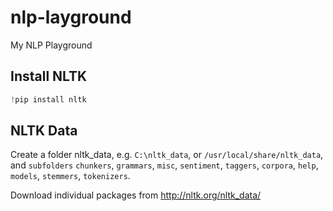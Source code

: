# nlp-layground

My NLP Playground

## Install NLTK
```py
!pip install nltk
```

## NLTK Data

Create a folder nltk_data, e.g. ``C:\nltk_data``, or ``/usr/local/share/nltk_data``, and ``subfolders`` ``chunkers``, ``grammars``, ``misc``, ``sentiment``, ``taggers``, ``corpora``, ``help``, ``models``, ``stemmers``, ``tokenizers``.

Download individual packages from http://nltk.org/nltk_data/